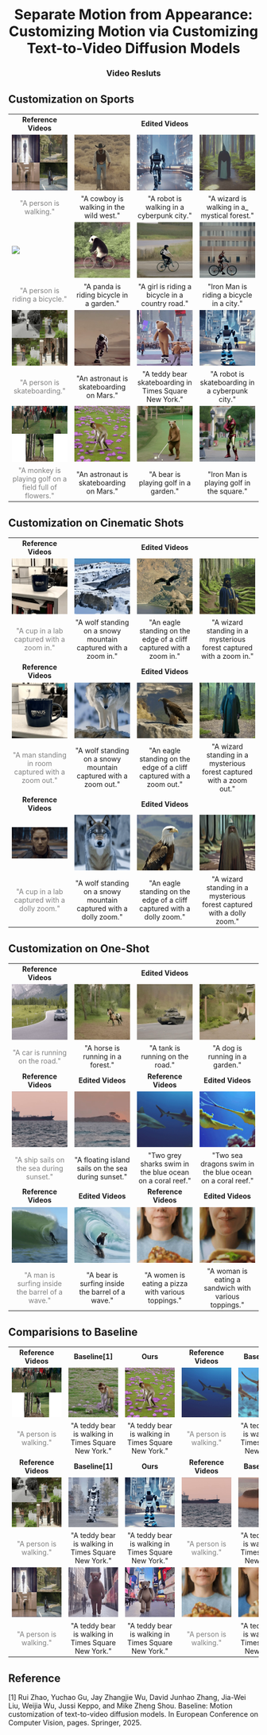 <p align="center">

  <h1 align="center">Separate Motion from Appearance: Customizing Motion via Customizing Text-to-Video Diffusion Models </h1>
  <h3 align="center">Video Resluts </h3>



## Customization on Sports
<table class="center"> 
<tr>
  <td style="text-align:center;"><b>Reference Videos</b></td>
  <td style="text-align:center;" colspan="3"><b>Edited Videos</b></td>
</tr>
<tr>
  <td><img src=assets/walk/output.gif></td>
  <td><img src=assets/walk/A_cowboy_is_walking_in_the_wild_west.gif></td>
  <td><img src=assets/walk/A_robot_is_walking_in_a_cyberpunk_city.gif></td>
  <td><img src=assets/walk/A_wizard_is_walking_in_a_mystical_forest.gif></td>
</tr>
<tr>
  <td width=25% style="text-align:center;color:gray;">"A person is walking."</td>
  <td width=25% style="text-align:center;">"A cowboy is walking in the wild west."
  <td width=25% style="text-align:center;">"A robot is walking in a cyberpunk city."
  <td width=25% style="text-align:center;">"A wizard is walking in a_ mystical forest." 
</tr>
<tr>
  <td><img src=assets/bike/output.gif></td>
  <td><img src=assets/bike/A_panda_is_riding_bicycle_in_a_garden.gif></td>
  <td><img src=assets/bike/A_girl_is_riding_a_bicycle_in_a_country_road.gif></td>
  <td><img src=assets/bike/Iron_Man_is_riding_a_bicycle_in_a_city.gif></td>
</tr>
<tr>
  <td width=25% style="text-align:center;color:gray;">"A person is riding a bicycle."</td>
  <td width=25% style="text-align:center;">"A panda is riding bicycle in a garden."
  <td width=25% style="text-align:center;">"A girl is riding a bicycle in a country road." 
  <td width=25% style="text-align:center;">"Iron Man is riding a bicycle in a city."
</tr>
<tr>
  <td><img src=assets/skate/output.gif></td>
  <td><img src=assets/skate/An_astronaut_is_skateboarding_on_Mars.gif></td>
  <td><img src=assets/skate/A_teddy_bear_skateboarding_in_Times_Square_New_York.gif></td>
  <td><img src=assets/skate/A_robot_is_skateboarding_in_a_cyberpunk_city_front_view.gif></td>
</tr>
<tr>
  <td width=25% style="text-align:center;color:gray;">"A person is skateboarding."</td>
  <td width=25% style="text-align:center;">"An astronaut is skateboarding on Mars."
  <td width=25% style="text-align:center;">"A teddy bear skateboarding in Times Square New York." 
  <td width=25% style="text-align:center;">"A robot is skateboarding in a cyberpunk city."
</tr>
<tr>
  <td><img src=assets/golf/output.gif></td>
  <td><img src=assets/golf/A_monkey_is_playing_golf_on_a_field_full_of_flowers.gif></td>
  <td><img src=assets/golf/A_bear_is_playing_golf_in_a_garden_front_view.gif></td>
  <td><img src=assets/golf/Iron_Man_is_playing_golf_in_the_square.gif></td>
</tr>
<tr>
  <td width=25% style="text-align:center;color:gray;">"A monkey is playing golf on a field full of flowers."</td>
  <td width=25% style="text-align:center;">"An astronaut is skateboarding on Mars."
  <td width=25% style="text-align:center;">"A bear is playing golf in a garden." 
  <td width=25% style="text-align:center;">"Iron Man is playing golf in the square."
</tr>
</table>




## Customization on Cinematic Shots
<table class="center"> 
<tr>
  <td style="text-align:center;"><b>Reference Videos</b></td>
  <td style="text-align:center;" colspan="3"><b>Edited Videos</b></td>
</tr>
<tr>
  <td><img src=assets/zoom_in/output.gif></td>
  <td><img src=assets/zoom_in/A_wolf_standing_on_a_snowy_mountain_captured_with_a_zoom_in.gif></td>
  <td><img src=assets/zoom_in/An_eagle_standing_on_the_edge_of_a_cliff_captured_with_a_zoom_in.gif></td>
  <td><img src=assets/zoom_in/A_wizard_standing_in_a_mysterious_forest__captured_with_a_zoom_in.gif></td>
</tr>
<tr>
  <td width=25% style="text-align:center;color:gray;">"A cup in a lab captured with a zoom in."</td>
  <td width=25% style="text-align:center;">"A wolf standing on a snowy mountain captured with a zoom in."
  <td width=25% style="text-align:center;">"An eagle standing on the edge of a cliff captured with a zoom in."
  <td width=25% style="text-align:center;">"A wizard standing in a mysterious forest captured with a zoom in." 
</tr>
<tr>
  <td style="text-align:center;"><b>Reference Videos</b></td>
  <td style="text-align:center;" colspan="3"><b>Edited Videos</b></td>
</tr>
<tr>
  <td><img src=assets/zomm_out/zoom_out_16.gif></td>
  <td><img src=assets/zomm_out/A_wolf_standing_on_a_snowy_mountain_captured_with_a_dolly_zoom_24_400_0.1.gif></td>
  <td><img src=assets/zomm_out/An_eagle_standing_on_the_edge_of_a_cliff_captured_with_a_zoom_out_3_400_0.1.gif></td>
  <td><img src=assets/zomm_out/A_wizard_standing_in_a_mysterious_forest__captured_with_a_zoom_out_48_600_0.1.gif></td>
</tr>
<tr>
  <td width=25% style="text-align:center;color:gray;">"A man standing in room captured with a zoom out."</td>
  <td width=25% style="text-align:center;">"A wolf standing on a snowy mountain captured with a zoom out."
  <td width=25% style="text-align:center;">"An eagle standing on the edge of a cliff captured with a zoom out."
  <td width=25% style="text-align:center;">"A wizard standing in a mysterious forest captured with a zoom out." 
</tr>
<tr>
  <td style="text-align:center;"><b>Reference Videos</b></td>
  <td style="text-align:center;" colspan="3"><b>Edited Videos</b></td>
</tr>
<tr>
  <td><img src=assets/dolly/dolly_zoom.gif></td>
  <td><img src=assets/dolly/A_wolf_standing_on_a_snowy_mountain_captured_with_a_dolly_zoom.gif></td>
  <td><img src=assets/dolly/An_eagle_standing_on_the_edge_of_a_cliff_captured_with_a_dolly_zoom.gif></td>
  <td><img src=assets/dolly/A_wizard_standing_in_a_mysterious_forest__captured_with_a_dolly_zoom.gif></td>
</tr>
<tr>
  <td width=25% style="text-align:center;color:gray;">"A cup in a lab captured with a dolly zoom."</td>
  <td width=25% style="text-align:center;">"A wolf standing on a snowy mountain captured with a dolly zoom."
  <td width=25% style="text-align:center;">"An eagle standing on the edge of a cliff captured with a dolly zoom."
  <td width=25% style="text-align:center;">"A wizard standing in a mysterious forest captured with a dolly zoom." 
</tr>
</table>





## Customization on One-Shot
<table class="center"> 
<tr>
  <td style="text-align:center;"><b>Reference Videos</b></td>
  <td style="text-align:center;" colspan="3"><b>Edited Videos</b></td>
</tr>
<tr>
  <td><img src=assets/car-turn/car-turn.gif></td>
  <td><img src=assets/car-turn/A_horse_is_running_in_a_forest.gif></td>
  <td><img src=assets/car-turn/A_tank_is_running_on_the_road.gif></td>
  <td><img src=assets/car-turn/A_dog_is_running_in_a_garden.gif></td>
</tr>
<tr>
  <td width=25% style="text-align:center;color:gray;">"A car is running on the road."</td>
  <td width=25% style="text-align:center;">"A horse is running in a forest."
  <td width=25% style="text-align:center;">"A tank is running on the road."
  <td width=25% style="text-align:center;">"A dog is running in a garden." 
</tr>
<tr>
  <td style="text-align:center;" colspan="1"><b>Reference Videos</b></td>
  <td style="text-align:center;" colspan="1"><b>Edited Videos</b></td>
  <td style="text-align:center;" colspan="1"><b>Reference Videos</b></td>
  <td style="text-align:center;" colspan="1"><b>Edited Videos</b></td>
</tr>
<tr>
  <td><img src=assets/ori16frames/ship-sailing.gif></td>
  <td><img src=assets/oneshot/island.gif></td>
  <td><img src=assets/ori16frames/sharks-swimming.gif></td>
  <td><img src=assets/oneshot/sea-dragon.gif></td>
</tr>
<tr>
  <td width=25% style="text-align:center;color:gray;">"A ship sails on the sea during sunset."</td>
  <td width=25% style="text-align:center;">"A floating island sails on the sea during sunset."
  <td width=25% style="text-align:center;">"Two grey sharks swim in the blue ocean on a coral reef." 
  <td width=25% style="text-align:center;">"Two sea dragons swim in the blue ocean on a coral reef."
</tr>

<tr>
  <td style="text-align:center;" colspan="1"><b>Reference Videos</b></td>
  <td style="text-align:center;" colspan="1"><b>Edited Videos</b></td>
  <td style="text-align:center;" colspan="1"><b>Reference Videos</b></td>
  <td style="text-align:center;" colspan="1"><b>Edited Videos</b></td>
</tr>
<tr>
  <td><img src=assets/ori16frames/surfer-on-wave.gif></td>
  <td><img src=assets/oneshot/A_bear_is_surfing_inside_the_barrel_of_a_wave.gif></td>
  <td><img src=assets/ori16frames/eating-pizza.gif></td>
  <td><img src=assets/oneshot/A_woman_is_eating_a_sandwich_with_various_toppings.gif></td>
</tr>
<tr>
  <td width=25% style="text-align:center;color:gray;">"A man is surfing inside the barrel of a wave."</td>
  <td width=25% style="text-align:center;">"A bear is surfing inside the barrel of a wave."
  <td width=25% style="text-align:center;">"A women is eating a pizza with various toppings." 
  <td width=25% style="text-align:center;">"A woman is eating a sandwich with various toppings."
</tr>


</table>







## Comparisions to Baseline

<table style="table-layout:fixed; border-collapse:collapse;">
  <tr>
    <td style="text-align:center;"><b>Reference Videos</b></td>
    <td style="text-align:center;"><b>Baseline[1]</b></td>
    <td style="text-align:center;"><b>Ours</b></td>
    <td style="text-align:center;"><b>Reference Videos</b></td>
    <td style="text-align:center;"><b>Baseline[1]</b></td>
    <td style="text-align:center;"><b>Ours</b></td>
  </tr>
  <tr>
    <td style="text-align:center;"><img src="assets/golf/output.gif" style="max-width:100px;"></td>
    <td style="text-align:center;"><img src="assets/md/monkey.gif" style="max-width:100px;"></td>
    <td style="text-align:center;"><img src="assets/golf/A_monkey_is_playing_golf_on_a_field_full_of_flowers.gif" style="max-width:100px;"></td>
    <td style="text-align:center;"><img src="assets/ori16frames/sharks-swimming.gif" style="max-width:100px;"></td>
    <td style="text-align:center;"><img src="assets/md/Two_sea_dragons_swim_in_the_blue_ocean_on_a_coral_reef_0_300.gif" style="max-width:100px;"></td>
    <td style="text-align:center;"><img src="assets/oneshot/sea-dragon.gif" style="max-width:100px;"></td>
  </tr>
  <tr>
    <td style="text-align:center; color:gray;">"A person is walking."</td>
    <td style="text-align:center;">"A teddy bear is walking in Times Square New York."</td>
    <td style="text-align:center;">"A teddy bear is walking in Times Square New York."</td>
    <td style="text-align:center; color:gray;">"A person is walking."</td>
    <td style="text-align:center;">"A teddy bear is walking in Times Square New York."</td>
    <td style="text-align:center;">"A teddy bear is walking in Times Square New York."</td>
  </tr>



  <tr>
    <td style="text-align:center;"><b>Reference Videos</b></td>
    <td style="text-align:center;"><b>Baseline[1]</b></td>
    <td style="text-align:center;"><b>Ours</b></td>
    <td style="text-align:center;"><b>Reference Videos</b></td>
    <td style="text-align:center;"><b>Baseline[1]</b></td>
    <td style="text-align:center;"><b>Ours</b></td>
  </tr>
  <tr>
    <td style="text-align:center;"><img src="assets/skate/output.gif" style="max-width:100px;"></td>
    <td style="text-align:center;"><img src="assets/md/A_robot_is_skateboarding_in_a_cyberpunk_city.gif" style="max-width:100px;"></td>
    <td style="text-align:center;"><img src="assets/skate/A_robot_is_skateboarding_in_a_cyberpunk_city_front_view.gif" style="max-width:100px;"></td>
    <td style="text-align:center;"><img src="assets/ori16frames/ship-sailing.gif" style="max-width:100px;"></td>
    <td style="text-align:center;"><img src="assets/md/island.gif" style="max-width:100px;"></td>
    <td style="text-align:center;"><img src="assets/oneshot/island.gif" style="max-width:100px;"></td>
  </tr>
  <tr>
    <td style="text-align:center; color:gray;">"A person is walking."</td>
    <td style="text-align:center;">"A teddy bear is walking in Times Square New York."</td>
    <td style="text-align:center;">"A teddy bear is walking in Times Square New York."</td>
    <td style="text-align:center; color:gray;">"A person is walking."</td>
    <td style="text-align:center;">"A teddy bear is walking in Times Square New York."</td>
    <td style="text-align:center;">"A teddy bear is walking in Times Square New York."</td>
  </tr>


  <tr>
    <td style="text-align:center;"><img src="assets/walk/output.gif" style="max-width:100px;"></td>
    <td style="text-align:center;"><img src="assets/md/walk.gif" style="max-width:100px;"></td>
    <td style="text-align:center;"><img src="assets/walk/A_teddy_bear_is_walking_in_Times_Square_New_York.gif" style="max-width:100px;"></td>
    <td style="text-align:center;"><img src="assets/ori16frames/eating-pizza.gif" style="max-width:100px;"></td>
    <td style="text-align:center;"><img src="assets/md/eatting-pizza.gif" style="max-width:100px;"></td>
    <td style="text-align:center;"><img src="assets/oneshot/A_woman_is_eating_a_sandwich_with_various_toppings.gif" style="max-width:100px;"></td>
  </tr>
  <tr>
    <td style="text-align:center; color:gray;">"A person is walking."</td>
    <td style="text-align:center;">"A teddy bear is walking in Times Square New York."</td>
    <td style="text-align:center;">"A teddy bear is walking in Times Square New York."</td>
    <td style="text-align:center; color:gray;">"A person is walking."</td>
    <td style="text-align:center;">"A teddy bear is walking in Times Square New York."</td>
    <td style="text-align:center;">"A teddy bear is walking in Times Square New York."</td>
  </tr>

</table>



## Reference
[1] Rui Zhao, Yuchao Gu, Jay Zhangjie Wu, David Junhao Zhang, Jia-Wei Liu, Weijia Wu, Jussi Keppo, and Mike Zheng Shou. Baseline: Motion customization of text-to-video diffusion models. In European Conference on Computer Vision, pages. Springer, 2025.